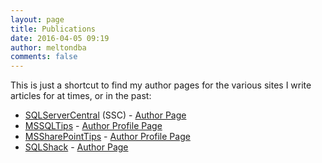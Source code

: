 ```yaml
---
layout: page
title: Publications
date: 2016-04-05 09:19
author: meltondba
comments: false
---
```


This is just a shortcut to find my author pages for the various sites I write articles for at times, or in the past:
<ul>
	<li><a href="http://sqlservercentral.com" target="_blank">SQLServerCentral</a> (SSC) - <a href="http://www.sqlservercentral.com/Authors/Articles/Shawn_Melton/598047/" target="_blank">Author Page</a></li>
	<li><a href="http://mssqltips.com" target="_blank">MSSQLTips</a> - <a href="https://www.mssqltips.com/sqlserverauthor/64/shawn-melton/" target="_blank">Author Profile Page</a></li>
	<li><a href="http://mssharepointtips.com" target="_blank">MSSharePointTips</a> - <a href="http://mssharepointtips.com/author.asp?id=7" target="_blank">Author Profile Page</a></li>
	<li><a href="http://www.sqlshack.com/" target="_blank">SQLShack</a> - <a href="http://www.sqlshack.com/author/shawn-melton/" target="_blank">Author Page</a></li>
</ul>
